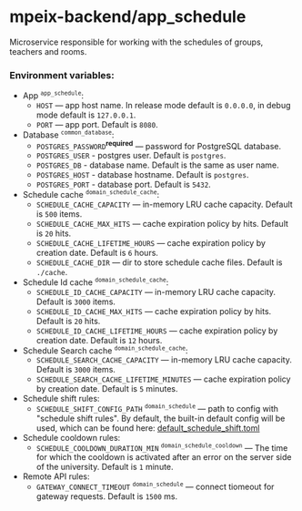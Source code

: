 # mpeix-backend/app_schedule

Microservice responsible for working with the schedules of groups, teachers and rooms.

### Environment variables:
- App <sup>`app_schedule`</sup>:
  - `HOST` — app host name. In release mode default is `0.0.0.0`, in debug mode default is `127.0.0.1`.
  - `PORT` — app port. Default is `8080`.
- Database <sup>`common_database`</sup>:
  - `POSTGRES_PASSWORD`<sup>**required**</sup> — password for PostgreSQL database.
  - `POSTGRES_USER` - postgres user. Default is `postgres`.
  - `POSTGRES_DB` - database name. Default is the same as user name.
  - `POSTGRES_HOST` - database hostname. Default is `postgres`.
  - `POSTGRES_PORT` - database port. Default is `5432`.
- Schedule cache <sup>`domain_schedule_cache`</sup>:
  - `SCHEDULE_CACHE_CAPACITY` — in-memory LRU cache capacity. Default is `500` items.
  - `SCHEDULE_CACHE_MAX_HITS` — cache expiration policy by hits. Default is `20` hits.
  - `SCHEDULE_CACHE_LIFETIME_HOURS` — cache expiration policy by creation date. Default is `6` hours.
  - `SCHEDULE_CACHE_DIR` — dir to store schedule cache files. Default is `./cache`.
- Schedule Id cache <sup>`domain_schedule_cache`</sup>:
  - `SCHEDULE_ID_CACHE_CAPACITY` — in-memory LRU cache capacity. Default is `3000` items.
  - `SCHEDULE_ID_CACHE_MAX_HITS` — cache expiration policy by hits. Default is `20` hits.
  - `SCHEDULE_ID_CACHE_LIFETIME_HOURS` — cache expiration policy by creation date. Default is `12` hours.
- Schedule Search cache <sup>`domain_schedule_cache`</sup>:
  - `SCHEDULE_SEARCH_CACHE_CAPACITY` — in-memory LRU cache capacity. Default is `3000` items.
  - `SCHEDULE_SEARCH_CACHE_LIFETIME_MINUTES` — cache expiration policy by creation date. Default is `5` minutes.
- Schedule shift rules:
  - `SCHEDULE_SHIFT_CONFIG_PATH` <sup>`domain_schedule`</sup> — path to config with "schedule shift rules". 
    By default, the built-in default config will be used, which can be found here: [default_schedule_shift.toml](https://github.com/tonykolomeytsev/mpeix-backend/blob/master/domain_schedule_shift/res/default_schedule_shift.toml)
- Schedule cooldown rules:
  - `SCHEDULE_COOLDOWN_DURATION_MIN` <sup>`domain_schedule_cooldown`</sup> — The time for which the cooldown is activated after an error on the server side of the university. Default is `1` minute.
- Remote API rules:
  - `GATEWAY_CONNECT_TIMEOUT` <sup>`domain_schedule`</sup> — connect tiomeout for gateway requests. Default is `1500` ms.
